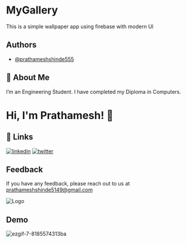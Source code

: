 
# MyGallery 

This is a simple wallpaper app using firebase with modern UI 


## Authors

- [@prathameshshinde555](https://github.com/prathameshshinde555)

  
## 🚀 About Me
I’m an Engineering Student. I have completed my Diploma in Computers. 

  
# Hi, I'm Prathamesh! 👋

  
## 🔗 Links

[![linkedin](https://img.shields.io/badge/linkedin-0A66C2?style=for-the-badge&logo=linkedin&logoColor=white)](https://www.linkedin.com/in/prathamesh-shinde-3041b8215/)
[![twitter](https://img.shields.io/badge/twitter-1DA1F2?style=for-the-badge&logo=twitter&logoColor=white)](https://twitter.com/Pratham61255906)

  
## Feedback

If you have any feedback, please reach out to us at prathameshshinde5149@gmail.com

  
![Logo](https://prathameshshinde555.github.io/Prathamesh-Shinde/logo_white.png)

    
## Demo


  ![ezgif-7-8185574313ba](https://user-images.githubusercontent.com/66161890/134534795-9e6f344b-3c10-4ce1-baac-954471ba8554.gif)
